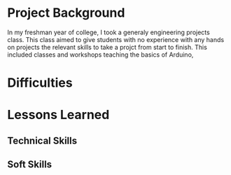 # Project Background

 In my freshman year of college, I took a generaly engineering projects class. This class aimed to give students with no experience with any hands on projects the relevant skills to take a projct from start to finish. This included classes and workshops teaching the basics of Arduino, 

# Difficulties



# Lessons Learned



## Technical Skills



## Soft Skills

